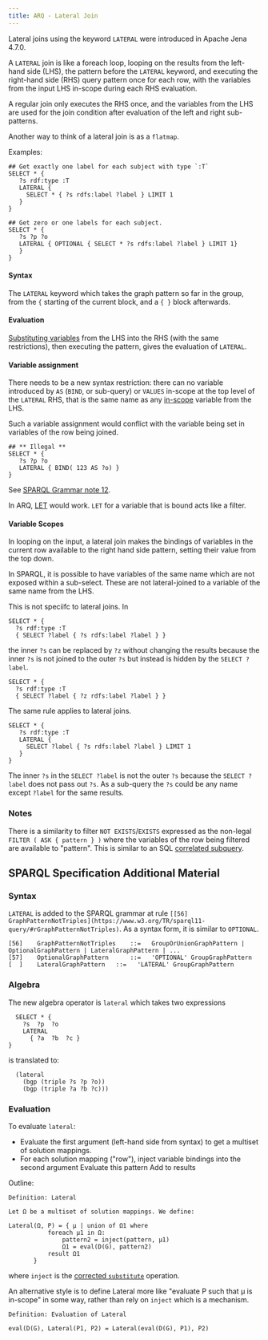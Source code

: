 ```yaml
---
title: ARQ - Lateral Join
---
```


Lateral joins using the keyword `LATERAL` were introduced in Apache Jena 4.7.0.

A `LATERAL` join is like a foreach loop, looping on the results from the
left-hand side (LHS), the pattern before the `LATERAL` keyword, and executing
the right-hand side (RHS) query pattern once for each row, with the variables
from the input LHS in-scope during each RHS evaluation.

A regular join only executes the RHS once, and the variables from the LHS are
used for the join condition after evaluation of the left and right
sub-patterns.

Another way to think of a lateral join is as a `flatmap`.

Examples:
```
## Get exactly one label for each subject with type `:T`
SELECT * {
   ?s rdf:type :T
   LATERAL {
     SELECT * { ?s rdfs:label ?label } LIMIT 1
   }
}
```

```
## Get zero or one labels for each subject.
SELECT * {
   ?s ?p ?o
   LATERAL { OPTIONAL { SELECT * ?s rdfs:label ?label } LIMIT 1}
   }
}
```

#### Syntax

The `LATERAL` keyword which takes the graph pattern so far in the group, from
the `{` starting of the current block, and a `{ }` block afterwards.

#### Evaluation

[Substituting variables](https://afs.github.io/substitute.html) from the LHS into the RHS (with the same restrictions), then executing the pattern, gives the evaluation of `LATERAL`.

#### Variable assignment

There needs to be a new syntax restriction: there can no variable introduced by
`AS` (`BIND`, or sub-query) or `VALUES` in-scope at the top level of the
`LATERAL` RHS, that is the same name as any
[in-scope](https://www.w3.org/TR/sparql11-query/#variableScope) variable from
the LHS.

Such a variable assignment would conflict with the variable being set in
variables of the row being joined.

```
## ** Illegal **
SELECT * {
   ?s ?p ?o
   LATERAL { BIND( 123 AS ?o) }
}
```

See [SPARQL Grammar note 12](https://www.w3.org/TR/sparql11-query/#sparqlGrammar).

In ARQ, [LET](assignment.html) would work.
`LET` for a variable that is bound acts like a filter.

#### Variable Scopes

In looping on the input, a lateral join makes the bindings of variables in the current row
available to the right hand side pattern, setting their value from the top down.

In SPARQL, it is possible to have variables of the same name which are not
exposed within a sub-select. These are not lateral-joined to a variable of the
same name from the LHS.

This is not speciifc to lateral joins. In
```
SELECT * {
  ?s rdf:type :T 
  { SELECT ?label { ?s rdfs:label ?label } }
```
the inner `?s` can be replaced by `?z` without changing the results because the
inner `?s` is not joined to the outer `?s` but instead is hidden by the `SELECT ?label`.
```
SELECT * {
  ?s rdf:type :T 
  { SELECT ?label { ?z rdfs:label ?label } }
```

The same rule applies to lateral joins.
```
SELECT * {
   ?s rdf:type :T 
   LATERAL {
     SELECT ?label { ?s rdfs:label ?label } LIMIT 1
   }
}
```

The inner `?s` in the `SELECT ?label` is not the outer `?s` because the `SELECT
?label` does not pass out `?s`. As a sub-query the `?s` could be any name except
`?label` for the same results.

### Notes

There is a similarity to filter `NOT EXISTS`/`EXISTS` expressed as the non-legal
`FILTER ( ASK { pattern } )` where the variables of the row being filtered are
available to "pattern". This is similar to an SQL
[correlated subquery](https://en.wikipedia.org/wiki/Correlated_subquery).

## SPARQL Specification Additional Material

### Syntax

`LATERAL` is added to the SPARQL grammar at rule `[[56] GraphPatternNotTriples](https://www.w3.org/TR/sparql11-query/#rGraphPatternNotTriples)`. As a syntax form, it is similar to `OPTIONAL`.

```
[56]  	GraphPatternNotTriples	  ::=  	GroupOrUnionGraphPattern | OptionalGraphPattern | LateralGraphPattern | ...
[57]  	OptionalGraphPattern	  ::=  	'OPTIONAL' GroupGraphPattern
[  ]  	LateralGraphPattern	  ::=  	'LATERAL' GroupGraphPattern
```

### Algebra

The new algebra operator is `lateral` which takes two expressions

```
  SELECT * {
    ?s  ?p  ?o
    LATERAL
      { ?a  ?b  ?c }
}
```
is translated to:
```
  (lateral
    (bgp (triple ?s ?p ?o))
    (bgp (triple ?a ?b ?c)))
```

### Evaluation

To evaluate `lateral`:

* Evaluate the first argument (left-hand side from syntax) to get a multiset of solution mappings.
* For each solution mapping ("row"),
    inject variable bindings into the second argument
    Evaluate this pattern
    Add to results

Outline:
```
Definition: Lateral

Let Ω be a multiset of solution mappings. We define:

Lateral(Ω, P) = { μ | union of Ω1 where 
           foreach μ1 in Ω:
               pattern2 = inject(pattern, μ1)
               Ω1 = eval(D(G), pattern2)
	       result Ω1
	   }
```
where `inject` is the [corrected `substitute`](https://afs.github.io/substitute.html) 
operation.

An alternative style is to define Lateral more like "evaluate P such that μ is
in-scope" in some way, rather than rely on `inject` which is a mechanism.

```
Definition: Evaluation of Lateral

eval(D(G), Lateral(P1, P2) = Lateral(eval(D(G), P1), P2)
```
